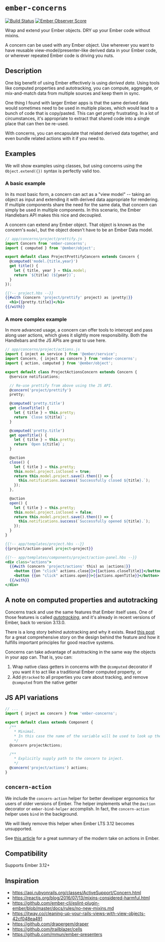 # `ember-concerns`
[![Build Status](https://travis-ci.org/patcoll/ember-concerns.svg?branch=master)](https://travis-ci.org/patcoll/ember-concerns)
[![Ember Observer Score](https://emberobserver.com/badges/ember-concerns.svg)](https://emberobserver.com/addons/ember-concerns)

Wrap and extend your Ember objects. DRY up your Ember code without mixins.

A concern can be used with any Ember object. Use wherever you want to have reusable view-model/presenter-like derived data in your Ember code, or wherever repeated Ember code is driving you nuts.

## Description

One big benefit of using Ember effectively is using *derived data*. Using tools like computed properties and autotracking, you can compute, aggregate, or mix-and-match data from multiple sources and keep them in sync.

One thing I found with larger Ember apps is that the same derived data would sometimes need to be used in multiple places, which would lead to a bunch of code that is copy/pasted. This can get pretty frustrating. In a lot of circumstances, it's appropriate to extract that shared code into a single place that can then be re-used.

With concerns, you can encapsulate that related derived data together, and even bundle related actions with it if you need to.

## Examples

We will show examples using classes, but using concerns using the `Object.extend({})` syntax is perfectly valid too.

### A basic example

In its most basic form, a concern can act as a "view model" -- taking an object as input and extending it with derived data appropriate for rendering. If multiple components share the need for the same data, that concern can simply be used in multiple components. In this scenario, the Ember Handlebars API makes this nice and decoupled.

A concern can extend any Ember object. That object is known as the concern's `model`, but the object doesn't have to be an Ember Data model.

```js
// app/concerns/project/prettify.js
import Concern from 'ember-concerns';
import { computed } from '@ember/object';

export default class ProjectPrettifyConcern extends Concern {
  @computed('model.{title,year}')
  get title() {
    let { title, year } = this.model;
    return `${title} (${year})`;
  }
});
```

```hbs
{{!-- project.hbs --}}
{{#with (concern 'project/prettify' project) as |pretty|}}
  <h1>{{pretty.title}}</h1>
{{/with}}
```

### A more complex example

In more advanced usage, a concern can offer tools to intercept and pass along user actions, which gives it slightly more responsibility. Both the Handlebars and the JS APIs are great to use here.

```js
// app/concerns/project/actions.js
import { inject as service } from '@ember/service';
import Concern, { inject as concern } from 'ember-concerns';
import { action, computed } from '@ember/object';

export default class ProjectActionsConcern extends Concern {
  @service notifications;

  // Re-use prettify from above using the JS API.
  @concern('project/prettify')
  pretty;

  @computed('pretty.title')
  get closeTitle() {
    let { title } = this.pretty;
    return `Close ${title}`;
  }

  @computed('pretty.title')
  get openTitle() {
    let { title } = this.pretty;
    return `Open ${title}`;
  }

  @action
  close() {
    let { title } = this.pretty;
    this.model.project.isClosed = true;
    return this.model.project.save().then(() => {
      this.notifications.success(`Successfully closed ${title}.`);
    });
  },

  @action
  open() {
    let { title } = this.pretty;
    this.model.project.isClosed = false;
    return this.model.project.save().then(() => {
      this.notifications.success(`Successfully opened ${title}.`);
    });
  }
}
```

```hbs
{{!-- app/templates/project.hbs --}}
{{project/action-panel project=project}}

{{!-- app/templates/components/project/action-panel.hbs --}}
<div class="actions">
  {{#with (concern 'project/actions' this) as |actions|}}
    <button {{on "click" actions.close}}>{{actions.closeTitle}}</button>
    <button {{on "click" actions.open}}>{{actions.openTitle}}</button>
  {{/with}}
</div>
```

## A note on computed properties and autotracking

Concerns track and use the same features that Ember itself uses. One of those features is called [*autotracking*](https://guides.emberjs.com/release/in-depth-topics/autotracking-in-depth/), and it's already in recent versions of Ember, back to version 3.13.0.

There is a long story behind autotracking and why it exists. Read [this post](https://www.pzuraq.com/how-autotracking-works/) for a great comprehensive story on the design behind the feature and how it fulfills important principles for good reactive systems.

Concerns can take advantage of autotracking in the same way the objects in your app can. That is, you can:

1. Wrap native class getters in concerns with the `@computed` decorator if you want it to act like a traditional Ember computed property, or
2. Add `@tracked` to all properties you care about tracking, and remove `@computed` from the native getter

## JS API variations

```js
// ...
import { inject as concern } from 'ember-concerns';

export default class extends Component {
  /**
    * Minimal.
    * In this case the name of the variable will be used to look up the view model.
    */
  @concern projectActions;

  /**
    * Explicitly supply path to the concern to inject.
    */
  @concern('project/actions') actions;
}
```

## `concern-action`

We include the `concern-action` helper for better developer ergonomics for users of older versions of Ember. The helper implements what the `@action` decorator or `ember-bind-helper` accomplish. In fact, the `concern-action` helper uses `bind` in the background.

We will likely remove this helper when Ember LTS 3.12 becomes unsupported.

See [this article](https://www.pzuraq.com/ember-octane-update-action/) for a great summary of the modern take on actions in Ember.

## Compatibility

Supports Ember 3.12+

## Inspiration

- https://api.rubyonrails.org/classes/ActiveSupport/Concern.html
- https://reactjs.org/blog/2016/07/13/mixins-considered-harmful.html
- https://github.com/ember-cli/eslint-plugin-ember/blob/master/docs/rules/no-new-mixins.md
- https://jtway.co/cleaning-up-your-rails-views-with-view-objects-42cf048ea491
- https://github.com/drapergem/draper
- https://github.com/trailblazer/cells
- https://github.com/mmun/ember-presenters
